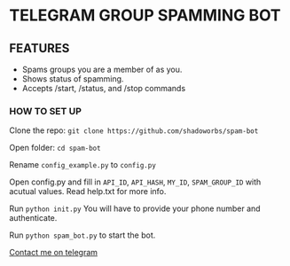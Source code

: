 # TELEGRAM GROUP SPAMMING BOT

## FEATURES
* Spams groups you are a member of as you.
* Shows status of spamming.
* Accepts /start, /status, and /stop commands


### HOW TO SET UP
Clone the repo: ```git clone https://github.com/shadoworbs/spam-bot```

Open folder: ```cd spam-bot```

Rename `config_example.py` to `config.py`

Open config.py and fill in `API_ID`, `API_HASH`, `MY_ID`, `SPAM_GROUP_ID` with acutual values. Read help.txt for more info.

Run `python init.py` You will have to provide your phone number and authenticate.

Run `python spam_bot.py` to start the bot. 

[Contact me on telegram][Telegram link to shadoworbs]

[Telegram link to shadoworbs]: https://shadoworbs.t.me

